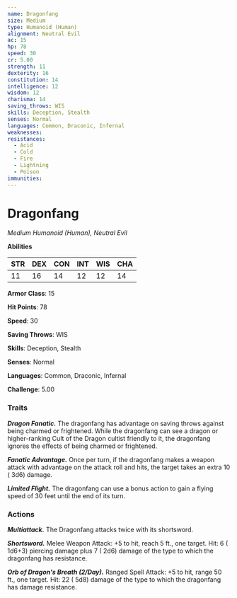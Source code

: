 ```yaml
---
name: Dragonfang
size: Medium
type: Humanoid (Human)
alignment: Neutral Evil
ac: 15
hp: 78
speed: 30
cr: 5.00
strength: 11
dexterity: 16
constitution: 14
intelligence: 12
wisdom: 12
charisma: 14
saving_throws: WIS
skills: Deception, Stealth
senses: Normal
languages: Common, Draconic, Infernal
weaknesses:
resistances:
  - Acid
  - Cold
  - Fire
  - Lightning
  - Poison
immunities:
---
```


# Dragonfang

*Medium Humanoid (Human), Neutral Evil*

**Abilities**

| STR | DEX | CON | INT | WIS | CHA |
| --- | --- | --- | --- | --- | --- |
| 11 | 16 | 14 | 12 | 12 | 14 |

**Armor Class**: 15

**Hit Points**: 78

**Speed**: 30

**Saving Throws**: WIS

**Skills**: Deception, Stealth

**Senses**: Normal

**Languages**: Common, Draconic, Infernal

**Challenge**: 5.00


### Traits
***Dragon Fanatic.*** The dragonfang has advantage on saving throws against being charmed or frightened. While the dragonfang can see a dragon or higher-ranking Cult of the Dragon cultist friendly to it, the dragonfang ignores the effects of being charmed or frightened.

***Fanatic Advantage.*** Once per turn, if the dragonfang makes a weapon attack with advantage on the attack roll and hits, the target takes an extra 10 ( 3d6) damage.

***Limited Flight.*** The dragonfang can use a bonus action to gain a flying speed of 30 feet until the end of its turn.


### Actions
***Multiattack.*** The Dragonfang attacks twice with its shortsword.

***Shortsword.*** Melee Weapon Attack:  +5 to hit, reach 5 ft., one target. Hit: 6 ( 1d6+3) piercing damage plus 7 ( 2d6) damage of the type to which the dragonfang has resistance.

***Orb of Dragon's Breath (2/Day).*** Ranged Spell Attack:  +5 to hit, range 50 ft., one target. Hit: 22 ( 5d8) damage of the type to which the dragonfang has damage resistance.

